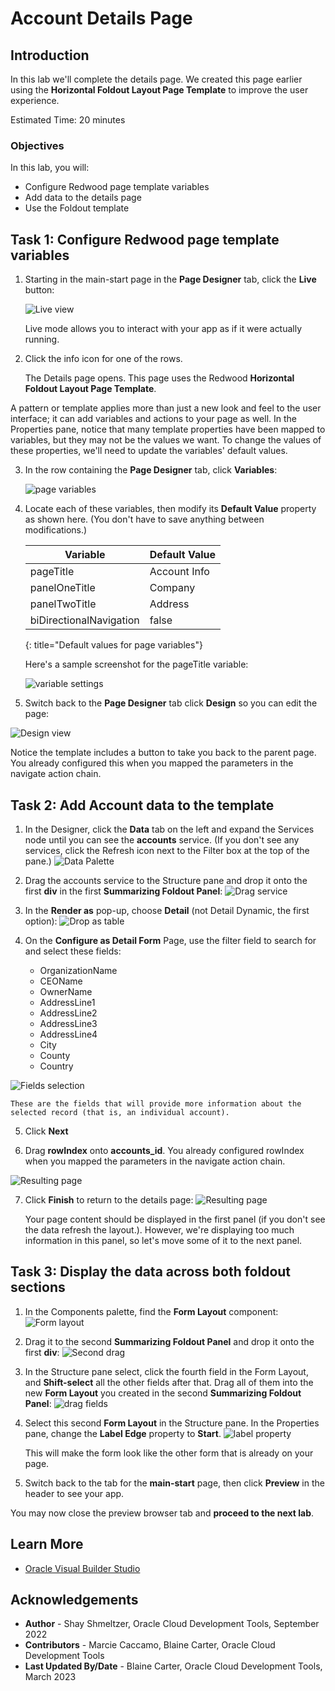 
# Account Details Page

## Introduction

In this lab we'll complete the details page.  We created this page earlier using the **Horizontal Foldout Layout Page Template** to improve the user experience.

Estimated Time: 20 minutes

### Objectives

In this lab, you will:

* Configure Redwood page template variables
* Add data to the details page
* Use the Foldout template

## Task 1: Configure Redwood page template variables

1. Starting in the main-start page in the **Page Designer** tab, click the **Live** button:

	![Live view](images/liveview.png)

	Live mode allows you to interact with your app as if it were actually running.

2. Click the info icon for one of the rows.

	The Details page opens.  This page uses the Redwood **Horizontal Foldout Layout Page Template**. 

A pattern or template applies more than just a new look and feel to the user interface; it can add variables and actions to your page as well. In the Properties pane, notice that many template properties have been mapped to variables, but they may not be the values we want. To change the values of these properties, we'll need to update the variables' default values.

3. In the row containing the **Page Designer** tab, click **Variables**:

	  ![page variables](images/variables.png)

4. Locate each of these variables, then modify its **Default Value** property as shown here. (You don't have to save anything between modifications.)

	|Variable |Default Value |
	| --- | --- |
	|pageTitle | Account Info |
	|panelOneTitle| Company |
	|panelTwoTitle | Address |
	|biDirectionalNavigation | false |
	{: title="Default values for page variables"}

	Here's a sample screenshot for the pageTitle variable:

	  ![variable settings](images/variables2.png)

3. Switch back to the **Page Designer** tab click **Design** so you can edit the page:

  ![Design view](images/emptydetailspage.png)

Notice the template includes a button to take you back to the parent page.  You already configured this when you mapped the parameters in the navigate action chain.

## Task 2: Add Account data to the template

1. In the Designer, click the **Data** tab on the left and expand the Services node until you can see the **accounts** service. (If you don't see any services, click the Refresh icon next to the Filter box at the top of the pane.)
	  ![Data Palette](images/datapalette.png)

2. Drag the accounts service to the Structure pane and drop it onto the first **div** in the first **Summarizing Foldout Panel**:
	  ![Drag service](images/drag1.png)

3. In the **Render as** pop-up, choose **Detail** (not Detail Dynamic, the first option):
	  ![Drop as table](images/table.png)

4. On the **Configure as Detail Form** Page, use the filter field to search for and select these fields:

	* OrganizationName
	* CEOName
	* OwnerName
	* AddressLine1
	* AddressLine2
	* AddressLine3
	* AddressLine4
	* City
	* County
	* Country

  ![Fields selection](images/fields2.png)

	These are the fields that will provide more information about the selected record (that is, an individual account).

5. Click **Next**

6.  Drag **rowIndex** onto **accounts_id**.  You already configured rowIndex when you mapped the parameters in the navigate action chain.

  ![Resulting page](images/mapaccountsid.png)

7. Click **Finish** to return to the details page:
  ![Resulting page](images/results.png)

	Your page content should be displayed in the first panel (if you don't see the data refresh the layout.). However, we're displaying too much information in this panel, so let's move some of it to the next panel.

## Task 3: Display the data across both foldout sections

1. In the Components palette, find the **Form Layout** component:
	  ![Form layout](images/formcomponent.png)

2. Drag it to the second **Summarizing Foldout Panel** and drop it onto the first **div**:
		![Second drag](images/dragform2.png)

3. In the Structure pane select, click the fourth field in the Form Layout, and **Shift-select** all the other fields after that. Drag all of them into the new **Form Layout** you created in the second **Summarizing Foldout Panel**:
	  ![drag fields](images/dragfield2.png)

4. Select this second **Form Layout** in the Structure pane.  In the Properties pane, change the **Label Edge** property to **Start**.
	  ![label property](images/labelset.png)

	This will make the form look like the other form that is already on your page.

5. Switch back to the tab for the **main-start** page, then click **Preview** in the header to see your app.

You may now close the preview browser tab and **proceed to the next lab**.

## Learn More

* [Oracle Visual Builder Studio](https://docs.oracle.com/en/cloud/paas/visual-builder/index.html)

## Acknowledgements
* **Author** - Shay Shmeltzer, Oracle Cloud Development Tools, September 2022
* **Contributors** -  Marcie Caccamo, Blaine Carter, Oracle Cloud Development Tools
* **Last Updated By/Date** - Blaine Carter, Oracle Cloud Development Tools, March 2023
